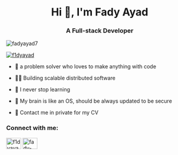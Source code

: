 <h1 align="center">Hi 👋, I'm Fady Ayad</h1>
<h3 align="center">A Full-stack Developer</h3>

<p align="left"> <img src="https://komarev.com/ghpvc/?username=fadyayad7&label=Profile%20views&color=0e75b6&style=flat" alt="fadyayad7" /> </p>

<p align="left"> <a href="https://twitter.com/f1dyayad" target="blank"><img src="https://img.shields.io/twitter/follow/__fadyayad?logo=twitter&style=for-the-badge" alt="f1dyayad" /></a> </p>


- 🌱 a problem solver who loves to make anything with code

- 👨‍💻 Building scalable distributed software

- 📝 I never stop learning

- 🧠 My brain is like an OS, should be always updated to be secure

- 📄 Contact me in private for my CV

<h3 align="left">Connect with me:</h3>
<p align="left">
<a href="https://twitter.com/f1dyayad" target="blank"><img align="center" src="https://raw.githubusercontent.com/rahuldkjain/github-profile-readme-generator/master/src/images/icons/Social/twitter.svg" alt="f1dyayad" height="30" width="40" /></a>
<a href="https://linkedin.com/in/fady-ayad-84b2211b4" target="blank"><img align="center" src="https://raw.githubusercontent.com/rahuldkjain/github-profile-readme-generator/master/src/images/icons/Social/linked-in-alt.svg" alt="fady-ayad-84b2211b4" height="30" width="40" /></a>
</p>
